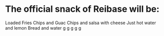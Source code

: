 # The official snack of Reibase will be:

Loaded Fries
Chips and Guac
Chips and salsa with cheese
Just hot water and lemon
Bread and water
g
g
g
g
g
